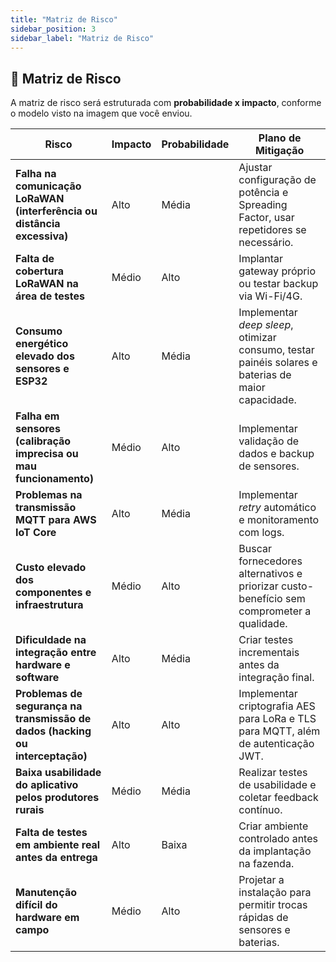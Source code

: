 ```yaml
---
title: "Matriz de Risco"
sidebar_position: 3
sidebar_label: "Matriz de Risco"
---
```


## 🛑 **Matriz de Risco**
A matriz de risco será estruturada com **probabilidade x impacto**, conforme o modelo visto na imagem que você enviou.

| **Risco** | **Impacto** | **Probabilidade** | **Plano de Mitigação** |
|-----------|------------|------------------|----------------------|
| **Falha na comunicação LoRaWAN (interferência ou distância excessiva)** | Alto | Média | Ajustar configuração de potência e Spreading Factor, usar repetidores se necessário. |
| **Falta de cobertura LoRaWAN na área de testes** | Médio | Alto | Implantar gateway próprio ou testar backup via Wi-Fi/4G. |
| **Consumo energético elevado dos sensores e ESP32** | Alto | Média | Implementar *deep sleep*, otimizar consumo, testar painéis solares e baterias de maior capacidade. |
| **Falha em sensores (calibração imprecisa ou mau funcionamento)** | Médio | Alto | Implementar validação de dados e backup de sensores. |
| **Problemas na transmissão MQTT para AWS IoT Core** | Alto | Média | Implementar *retry* automático e monitoramento com logs. |
| **Custo elevado dos componentes e infraestrutura** | Médio | Alto | Buscar fornecedores alternativos e priorizar custo-benefício sem comprometer a qualidade. |
| **Dificuldade na integração entre hardware e software** | Alto | Média | Criar testes incrementais antes da integração final. |
| **Problemas de segurança na transmissão de dados (hacking ou interceptação)** | Alto | Alto | Implementar criptografia AES para LoRa e TLS para MQTT, além de autenticação JWT. |
| **Baixa usabilidade do aplicativo pelos produtores rurais** | Médio | Média | Realizar testes de usabilidade e coletar feedback contínuo. |
| **Falta de testes em ambiente real antes da entrega** | Alto | Baixa | Criar ambiente controlado antes da implantação na fazenda. |
| **Manutenção difícil do hardware em campo** | Médio | Alto | Projetar a instalação para permitir trocas rápidas de sensores e baterias. |